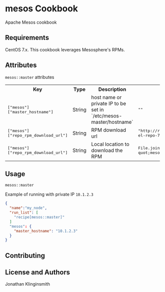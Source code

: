 mesos Cookbook
==============
Apache Mesos cookbook

Requirements
------------
CentOS 7.x. This cookbook leverages Mesosphere&apos;s RPMs.

Attributes
----------
`mesos::master` attributes
<table>
  <tr>
    <th>Key</th>
    <th>Type</th>
    <th>Description</th>
    <th>Default</th>
  </tr>
  <tr>
    <td><tt>[&quot;mesos&quot;][&quot;master_hostname&quot;]</tt></td>
    <td>String</td>
    <td>host name or private IP to be set in `/etc/mesos-master/hostname`</td>
    <td><tt>&quot;&quot;</tt></td>
  </tr>
  <tr>
    <td><tt>[&quot;mesos&quot;][&quot;repo_rpm_download_url&quot;]</tt></td>
    <td>String</td>
    <td>RPM download url</td>
    <td><tt>&quot;http://repos.mesosphere.io/el/7/noarch/RPMS/mesosphere-el-repo-7-1.noarch.rpm&quot;</tt></td>
  </tr>
  <tr>
    <td><tt>[&quot;mesos&quot;][&quot;repo_rpm_download_url&quot;]</tt></td> 
    <td>String</td>
    <td>Local location to download the RPM</td>
    <td><tt>File.join(Chef::Config[:file_cache_path], quot;mesosphere-el-repo-7-1.noarch.rpm&quot;)</tt></td>
  </tr>
</table>

Usage
-----
`mesos::master`

Example of running with private IP `10.1.2.3`

```json
{
  "name":"my_node",
  "run_list": [
    "recipe[mesos::master]"
  ]
  "mesos": {
    "master_hostname": "10.1.2.3"
  }
}
```

Contributing
------------

License and Authors
-------------------
Jonathan Klinginsmith
